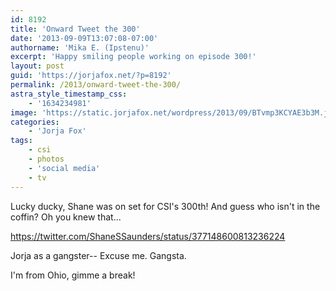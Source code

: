 ```yaml
---
id: 8192
title: 'Onward Tweet the 300'
date: '2013-09-09T13:07:08-07:00'
authorname: 'Mika E. (Ipstenu)'
excerpt: 'Happy smiling people working on episode 300!'
layout: post
guid: 'https://jorjafox.net/?p=8192'
permalink: /2013/onward-tweet-the-300/
astra_style_timestamp_css:
    - '1634234981'
image: 'https://static.jorjafox.net/wordpress/2013/09/BTvmp3KCYAE3b3M.jpeg'
categories:
    - 'Jorja Fox'
tags:
    - csi
    - photos
    - 'social media'
    - tv
---
```


Lucky ducky, Shane was on set for CSI's 300th! And guess who isn't in the coffin? Oh you knew that...

https://twitter.com/ShaneSSaunders/status/377148600813236224

Jorja as a gangster-- Excuse me. Gangsta.

I'm from Ohio, gimme a break!
